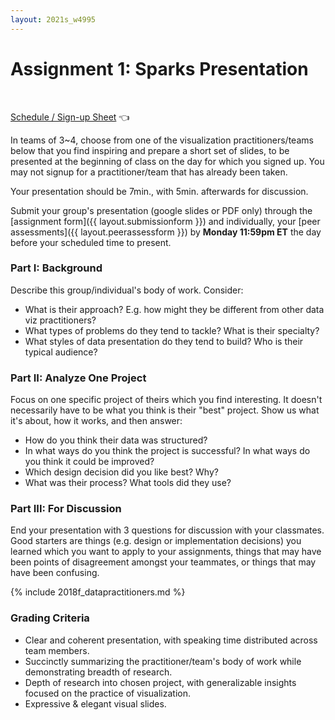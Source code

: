 ```yaml
---
layout: 2021s_w4995
---
```


# Assignment 1: Sparks Presentation
<br>

[Schedule / Sign-up Sheet](https://docs.google.com/spreadsheets/d/1LpIVYkN9hfWuq-H-f2ZHjyisfqFmkTZrnIEsamjVOgs/edit?usp=sharing) 👈

In teams of 3~4, choose from one of the visualization practitioners/teams below that you find inspiring and prepare a short set of slides, to be presented at the beginning of class on the day for which you signed up. You may not signup for a practitioner/team that has already been taken.

Your presentation should be 7min., with 5min. afterwards for discussion.

Submit your group's presentation (google slides or PDF only) through the [assignment form]({{ layout.submissionform }}) and individually, your [peer assessments]({{ layout.peerassessform }}) by **Monday 11:59pm ET** the day before your scheduled time to present.

### Part I: Background

Describe this group/individual's body of work. Consider:
- What is their approach? E.g. how might they be different from other data viz practitioners?
- What types of problems do they tend to tackle? What is their specialty?
- What styles of data presentation do they tend to build? Who is their typical audience?

### Part II: Analyze One Project

Focus on one specific project of theirs which you find interesting. It doesn't necessarily have to be what you think is their "best" project.
Show us what it's about, how it works, and then answer:
- How do you think their data was structured?
- In what ways do you think the project is successful? In what ways do you think it could be improved?
- Which design decision did you like best? Why?
- What was their process? What tools did they use?

### Part III: For Discussion

End your presentation with 3 questions for discussion with your classmates. Good starters are things (e.g. design or implementation decisions) you learned which you want to apply to your assignments, things that may have been points of disagreement amongst your teammates, or things that may have been confusing.

{% include 2018f_datapractitioners.md %}

### Grading Criteria

* Clear and coherent presentation, with speaking time distributed across team members.
* Succinctly summarizing the practitioner/team's body of work while demonstrating breadth of research.
* Depth of research into chosen project, with generalizable insights focused on the practice of visualization.
* Expressive & elegant visual slides.
